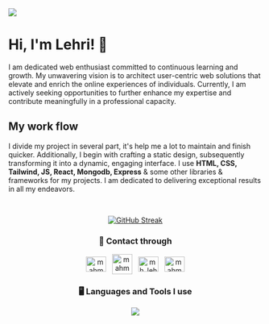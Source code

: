 <img src="img/Banner.png"/>



# Hi, I'm Lehri! 👋
I am dedicated web enthusiast committed to continuous learning and growth. My unwavering vision is to architect user-centric web solutions that elevate and enrich the online experiences of individuals. Currently, I am actively seeking opportunities to further enhance my expertise and contribute meaningfully in a professional capacity.

## My work flow
I divide my project in several part, it's help me a lot to maintain and finish quicker.  Additionally, I begin with crafting a static design, subsequently transforming it into a dynamic, engaging interface. I use **HTML, CSS, Tailwind, JS, React, Mongodb, Express** & some other libraries & frameworks for my projects. I am dedicated to delivering exceptional results in all my endeavors.

<br>
<p align="center">
<a href="https://git.io/streak-stats"><img src="https://streak-stats.demolab.com?user=mhlehri&theme=shadow-blue&date_format=M%20j%5B%2C%20Y%5D" alt="GitHub Streak" /></a>
  
<h3 align="center">🚀 Contact through</h3>
<p align="center">
<a href="https://linkedin.com/in/mahmud-hassan-lehri" target="blank"><img align="center" src="https://raw.githubusercontent.com/rahuldkjain/github-profile-readme-generator/master/src/images/icons/Social/linked-in-alt.svg" alt="mahmud-hassan-lehri" height="30" width="40" /></a>
&nbsp;
  <a href="mailto:lehrimirza101@gmail.com" target="blank"><img align="center" src="https://www.freeiconspng.com/uploads/blue-envelope-icon-24.png" alt="mahmudhassanlehri" height="40" width="40" /></a>
&nbsp;
  <a href="https://twitter.com/mh_lehri" target="blank"><img align="center" src="https://raw.githubusercontent.com/rahuldkjain/github-profile-readme-generator/master/src/images/icons/Social/twitter.svg" alt="mh_lehri" height="30" width="40" /></a>
&nbsp;
  <a href="https://fb.com/mahmudhassanlehri" target="blank"><img align="center" src="https://raw.githubusercontent.com/rahuldkjain/github-profile-readme-generator/master/src/images/icons/Social/facebook.svg" alt="mahmudhassanlehri" height="30" width="40" /></a>
</p>

<h3 align="center">🖥️ Languages and Tools I use</h3>
 <p align="center">
  <a href="https://skillicons.dev">
    <img src="https://skillicons.dev/icons?i=html,css,js,tailwind,bootstrap,react,express,mongodb,firebase" />
  </a>
   </p>
</p>
</p>
